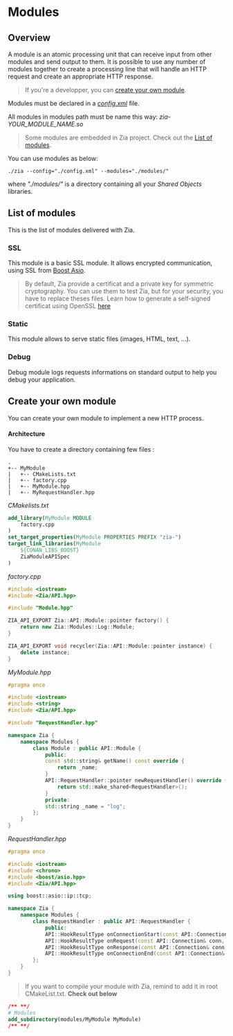 # Modules

## Overview

A module is an atomic processing unit that can receive input from other modules and send output to them. It is possible to use any number of modules together to create a processing line that will handle an HTTP request and create an appropriate HTTP response.

> If you're a developper, you can [create your own module](#create-your-own-module).

Modules must be declared in a [*config.xml*](configuration.md) file.

All modules in modules path must be name this way: *zia-YOUR_MODULE_NAME.so*

> Some modules are embedded in Zia project. Check out the [List of modules](#list-of-modules).

You can use modules as below:

```shell
./zia --config="./config.xml" --modules="./modules/"
```

where _"./modules/"_ is a directory containing all your *Shared Objects* libraries.


## List of modules

This is the list of modules delivered with Zia.

### SSL

This module is a basic SSL module. It allows encrypted communication, using SSL from [Boost Asio](https://www.boost.org/).

> By default, Zia provide a certificat and a private key for symmetric cryptography. You can use them to test Zia, but for your security, you have to replace theses files. Learn how to generate a self-signed certificat using OpenSSL [here](https://www.ibm.com/support/knowledgecenter/en/SSWHYP_4.0.0/com.ibm.apimgmt.cmc.doc/task_apionprem_gernerate_self_signed_openSSL.html)


### Static

This module allows to serve static files (images, HTML, text, ...).

### Debug

Debug module logs requests informations on standard output to help you debug your application.

## Create your own module

You can create your own module to implement a new HTTP process.

#### Architecture

You have to create a directory containing few files :

    .
    +-- MyModule
    |   +-- CMakeLists.txt
    |   +-- factory.cpp
    |   +-- MyModule.hpp
    |   +-- MyRequestHandler.hpp


*CMakelists.txt*
```cmake
add_library(MyModule MODULE
    factory.cpp
)
set_target_properties(MyModule PROPERTIES PREFIX "zia-")
target_link_libraries(MyModule
    ${CONAN_LIBS_BOOST}
    ZiaModuleAPISpec
)
```

*factory.cpp*
```cpp
#include <iostream>
#include <Zia/API.hpp>

#include "Module.hpp"

ZIA_API_EXPORT Zia::API::Module::pointer factory() {
    return new Zia::Modules::Log::Module;
}

ZIA_API_EXPORT void recycler(Zia::API::Module::pointer instance) {
    delete instance;
}
```

*MyModule.hpp*
```cpp
#pragma once

#include <iostream>
#include <string>
#include <Zia/API.hpp>

#include "RequestHandler.hpp"

namespace Zia {
    namespace Modules {
        class Module : public API::Module {
            public:
            const std::string& getName() const override {
                return _name;
            }
            API::RequestHandler::pointer newRequestHandler() override {
                return std::make_shared<RequestHandler>();
            }
            private:
            std::string _name = "log";
        };
    }
}
```
*RequestHandler.hpp*
```cpp
#pragma once

#include <iostream>
#include <chrono>
#include <boost/asio.hpp>
#include <Zia/API.hpp>

using boost::asio::ip::tcp;

namespace Zia {
    namespace Modules {
        class RequestHandler : public API::RequestHandler {
            public:
            API::HookResultType onConnectionStart(const API::Connection& conn tcp::socket& sock) override;
            API::HookResultType onRequest(const API::Connection& conn, const API::Request& req, API::Response& res) override;
            API::HookResultType onResponse(const API::Connection& conn,API::Response& res) override;
            API::HookResultType onConnectionEnd(const API::Connection& conn,tcp::socket& sock) override;
        };
    }
}

```

> If you want to compile your module with Zia, remind to add it in root CMakeList.txt. **Check out below**

```cmake
/** **/
# Modules
add_subdirectory(modules/MyModule MyModule)
/** **/
```